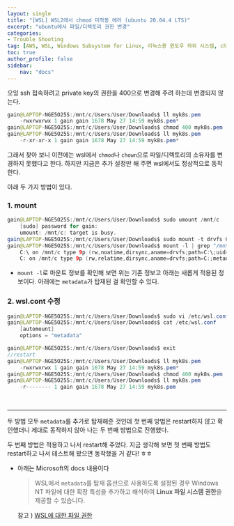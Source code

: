 ```yaml
---
layout: single
title: "[WSL] WSL2에서 chmod 미작동 에러 (ubuntu 20.04.4 LTS)"
excerpt: "ubuntu에서 파일/디렉토리 권한 변경"
categories:
- Trouble Shooting
tag: [AWS, WSL, Windows Subsystem for Linux, 리눅스용 윈도우 하위 시스템, chmod, 파일 권한, chown, microsoft, window, ubuntu 20.04.4 LTS, chmod 400, chmod -x, chmod 777, SSH, private key,metadata, wsl.conf, mount]
toc: true
author_profile: false
sidebar:
    nav: "docs"
---
```


오잉 ssh 접속하려고 private key의 권한을 400으로 변경해 주려 하는데 변경되지 않는다.

```java
gain@LAPTOP-NGE5O25S:/mnt/c/Users/User/Downloads$ ll myk8s.pem
	-rwxrwxrwx 1 gain gain 1678 May 27 14:59 myk8s.pem*
gain@LAPTOP-NGE5O25S:/mnt/c/Users/User/Downloads$ chmod 400 myk8s.pem 
gain@LAPTOP-NGE5O25S:/mnt/c/Users/User/Downloads$ ll myk8s.pem
	-r-xr-xr-x 1 gain gain 1678 May 27 14:59 myk8s.pem*
```

그래서 찾아 보니 이전에는 wsl에서 `chmod`나 `chown`으로 파일/디렉토리의 소유자를 변경하지 못했다고 한다. 하지만 지금은 추가 설정만 해 주면 wsl에서도 정상적으로 동작한다.

아래 두 가지 방법이 있다.  


### 1. mount

```java
gain@LAPTOP-NGE5O25S:/mnt/c/Users/User/Downloads$ sudo umount /mnt/c
	[sudo] password for gain: 
	umount: /mnt/c: target is busy.
gain@LAPTOP-NGE5O25S:/mnt/c/Users/User/Downloads$ sudo mount -t drvfs C: /mnt/c -o metadata
gain@LAPTOP-NGE5O25S:/mnt/c/Users/User/Downloads$ mount -l | grep "/mnt/c"
	C:\ on /mnt/c type 9p (rw,noatime,dirsync,aname=drvfs;path=C:\;uid=1000;gid=1000;symlinkroot=/mnt/,mmap,access=client,msize=65536,trans=fd,rfd=8,wfd=8)
	C: on /mnt/c type 9p (rw,relatime,dirsync,aname=drvfs;path=C:;metadata;symlinkroot=/mnt/,mmap,access=client,msize=65536,trans=fd,rfd=3,wfd=3)
```

- `mount -l`로 마운트 정보를 확인해 보면 위는 기존 정보고 아래는 새롭게 적용된 정보이다. 아래에는 `metadata`가 탑재된 걸 확인할 수 있다.

### 2. wsl.cont 수정

```java
gain@LAPTOP-NGE5O25S:/mnt/c/Users/User/Downloads$ sudo vi /etc/wsl.conf
gain@LAPTOP-NGE5O25S:/mnt/c/Users/User/Downloads$ cat /etc/wsl.conf
	[automount]
	options = "metadata"

gain@LAPTOP-NGE5O25S:/mnt/c/Users/User/Downloads$ exit
//restart
gain@LAPTOP-NGE5O25S:/mnt/c/Users/User/Downloads$ ll myk8s.pem
	-rwxrwxrwx 1 gain gain 1678 May 27 14:59 myk8s.pem*
gain@LAPTOP-NGE5O25S:/mnt/c/Users/User/Downloads$ chmod 400 myk8s.pem 
gain@LAPTOP-NGE5O25S:/mnt/c/Users/User/Downloads$ ll myk8s.pem                            
	-r-------- 1 gain gain 1678 May 27 14:59 myk8s.pem
```
<br>

---
두 방법 모두 `metadata`를 추가로 탑재해준 것인데 첫 번째 방법은 restart하지 않고 확인했더니 제대로 동작하지 않아 나는 두 번째 방법으로 진행했다.

두 번째 방법은 적용하고 나서 restart해 주었다. 지금 생각해 보면 첫 번째 방법도 restart하고 나서 테스트해 봤으면 동작했을 거 같다! ㅎㅎ

- 아래는 Microsoft의 docs 내용이다
    
    > WSL에서 `metadata`를 탑재 옵션으로 사용하도록 설정된 경우 Windows NT 파일에 대한 확장 특성을 추가하고 해석하여 **Linux 파일 시스템 권한**을 제공할 수 있습니다.
    > 
    
    참고 ) [WSL에 대한 파일 권한](https://docs.microsoft.com/ko-kr/windows/wsl/file-permissions)
    